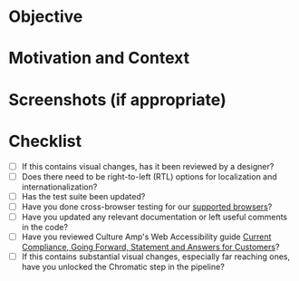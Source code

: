 # Objective
<!--- Describe what this change achieves -->

# Motivation and Context 
<!--- Why is this change required? What problem does it solve? -->
<!--- If it fixes an open issue, please link to the issue here. -->

# Screenshots (if appropriate)

# Checklist
<!--- What types of changes does your code introduce? Put an `x` in all the boxes that apply: -->
- [ ] If this contains visual changes, has it been reviewed by a designer? 
- [ ] Does there need to be right-to-left (RTL) options for localization and internationalization?
- [ ] Has the test suite been updated?
- [ ] Have you done cross-browser testing for our [supported browsers](https://academy.cultureamp.com/hc/en-us/articles/204539569-Supported-browsers-for-Participants)?
- [ ] Have you updated any relevant documentation or left useful comments in the code?
- [ ] Have you reviewed Culture Amp's Web Accessibility guide [Current Compliance, Going Forward, Statement and Answers for Customers](https://cultureamp.atlassian.net/wiki/spaces/Prod/pages/428572998/Web+Accessibility)?
- [ ] If this contains substantial visual changes, especially far reaching ones, have you unlocked the Chromatic step in the pipeline? 
